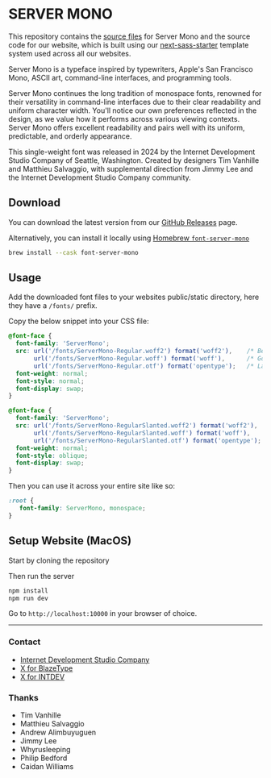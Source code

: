 # SERVER MONO

This repository contains the [source files](https://github.com/internet-development/www-server-mono/tree/main/fonts) for Server Mono and the source code for our website, which is built using our [next-sass-starter](https://github.com/internet-development/nextjs-sass-starter) template system used across all our websites.

Server Mono is a typeface inspired by typewriters, Apple's San Francisco Mono, ASCII art, command-line interfaces, and programming tools.

Server Mono continues the long tradition of monospace fonts, renowned for their versatility in command-line interfaces due to their clear readability and uniform character width. You'll notice our own preferences reflected in the design, as we value how it performs across various viewing contexts. Server Mono offers excellent readability and pairs well with its uniform, predictable, and orderly appearance.

This single-weight font was released in 2024 by the Internet Development Studio Company of Seattle, Washington. Created by designers Tim Vanhille and Matthieu Salvaggio, with supplemental direction from Jimmy Lee and the Internet Development Studio Company community.

## Download

You can download the latest version from our [GitHub Releases](https://github.com/internet-development/www-server-mono/releases) page.

Alternatively, you can install it locally using [Homebrew `font-server-mono`](https://formulae.brew.sh/cask/font-server-mono)

```bash
brew install --cask font-server-mono
```

## Usage

Add the downloaded font files to your websites public/static directory, here they have a `/fonts/` prefix.

Copy the below snippet into your CSS file:

```css
@font-face {
  font-family: 'ServerMono';
  src: url('/fonts/ServerMono-Regular.woff2') format('woff2'),    /* Best compression, modern browsers */
       url('/fonts/ServerMono-Regular.woff') format('woff'),      /* Good compression, wider support */
       url('/fonts/ServerMono-Regular.otf') format('opentype');   /* Largest files, universal support */
  font-weight: normal;
  font-style: normal;
  font-display: swap;
}

@font-face {
  font-family: 'ServerMono';
  src: url('/fonts/ServerMono-RegularSlanted.woff2') format('woff2'),
       url('/fonts/ServerMono-RegularSlanted.woff') format('woff'),
       url('/fonts/ServerMono-RegularSlanted.otf') format('opentype');
  font-weight: normal;
  font-style: oblique;
  font-display: swap;
}

```

Then you can use it across your entire site like so:

```css
:root {
   font-family: ServerMono, monospace;
}
```

## Setup Website (MacOS)

Start by cloning the repository

Then run the server

```bash
npm install
npm run dev
```

Go to `http://localhost:10000` in your browser of choice.

---

### Contact

- [Internet Development Studio Company](https://internet.dev)
- [X for BlazeType](https://x.com/BlazeFoundry)
- [X for INTDEV](https://x.com/internetxstudio)

### Thanks

- Tim Vanhille
- Matthieu Salvaggio
- Andrew Alimbuyuguen
- Jimmy Lee
- Whyrusleeping
- Philip Bedford
- Caidan Williams
